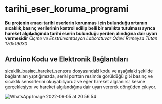 # tarihi_eser_koruma_programi
 **Bu projenin amacı tarihi eserlerin korunması için bulunduğu ortamın sıcaklık,basınç verilerinin kontrol edilip belli bir aralıkta tutulması ayrıca hareket algıladığında tarihi eserin bulunduğu yerden alındığına dair uyarı vermesidir**
 *Ölçme ve Enstrümantasyon Laboratuvar Ödevi
 Rumeysa Tutan 170519030*
 
 
## Arduino Kodu ve Elektronik Bağlantıları

sicaklik_basinc_hareket_sensoru dosyasındaki kodu ve aşağıdaki şekilde bağlantıları yaptığımızda, serial porttan resimde görüldüğü gibi basınç ve sıcaklık sensörlerini okuyabiliyoruz ve eğer hareket algılanırsa kesme gerçekleşiyor ve hareket algılandığına dair uyarı vererek döngüden çıkıyor.

![WhatsApp Image 2022-06-05 at 20 56 54](https://user-images.githubusercontent.com/98033221/172064607-27a4f5fc-f2bf-4c31-9444-c9c5b6b93f1f.jpeg)
